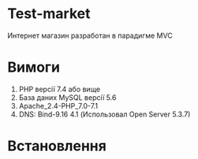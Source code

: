 # Test-market
Интернет магазин разработан в парадигме MVC
# Вимоги
1. PHP версії 7.4 або вище
2. База даних MySQL версії 5.6
3. Apache_2.4-PHP_7.0-7.1
4. DNS: Bind-9.16
4.1 (Использовал Open Server 5.3.7)
# Встановлення
